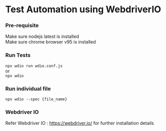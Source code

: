 # Test Automation using WebdriverIO 

### Pre-requisite
Make sure nodejs latest is installed  
Make sure chrome browser v95 is installed

### Run Tests
`npx wdio run wdio.conf.js`  
or  
`npx wdio`

### Run individual file
`npx wdio --spec {file_name}`

### Webdriver IO  
Refer Webdriver IO : https://webdriver.io/ for further installation details
